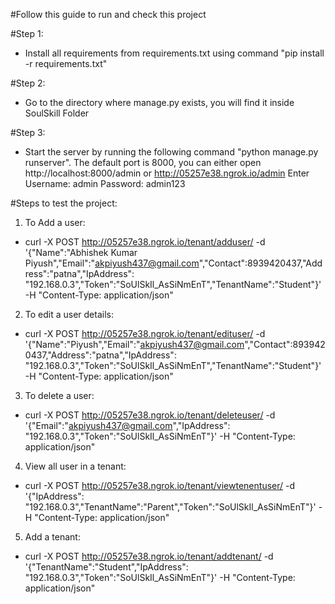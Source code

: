 #Follow this guide to run and check this project

#Step 1:
- Install all requirements from requirements.txt using command "pip install -r requirements.txt"

#Step 2:
- Go to the directory where manage.py exists, you will find it inside SoulSkill Folder

#Step 3:
- Start the server by running the following command "python manage.py runserver".
  The default port is 8000, you can either open http://localhost:8000/admin or http://05257e38.ngrok.io/admin
  Enter  Username: admin
         Password: admin123

#Steps to test the project:
1. To Add a user:
-  curl -X POST http://05257e38.ngrok.io/tenant/adduser/ -d '{"Name":"Abhishek Kumar Piyush","Email":"akpiyush437@gmail.com","Contact":8939420437,"Address":"patna","IpAddress": "192.168.0.3","Token":"SoUlSkIl_AsSiNmEnT","TenantName":"Student"}' -H "Content-Type: application/json"

2. To edit a user details:
- curl -X POST http://05257e38.ngrok.io/tenant/edituser/ -d '{"Name":"Piyush","Email":"akpiyush437@gmail.com","Contact":8939420437,"Address":"patna","IpAddress": "192.168.0.3","Token":"SoUlSkIl_AsSiNmEnT","TenantName":"Student"}' -H "Content-Type: application/json"

3. To delete a user:
- curl -X POST http://05257e38.ngrok.io/tenant/deleteuser/ -d '{"Email":"akpiyush437@gmail.com","IpAddress": "192.168.0.3","Token":"SoUlSkIl_AsSiNmEnT"}' -H "Content-Type: application/json"

4. View all user in a tenant:
- curl -X POST http://05257e38.ngrok.io/tenant/viewtenentuser/ -d '{"IpAddress": "192.168.0.3","TenantName":"Parent","Token":"SoUlSkIl_AsSiNmEnT"}' -H "Content-Type: application/json"

5. Add a tenant:
- curl -X POST http://05257e38.ngrok.io/tenant/addtenant/ -d '{"TenantName":"Student","IpAddress": "192.168.0.3","Token":"SoUlSkIl_AsSiNmEnT"}' -H "Content-Type: application/json"

